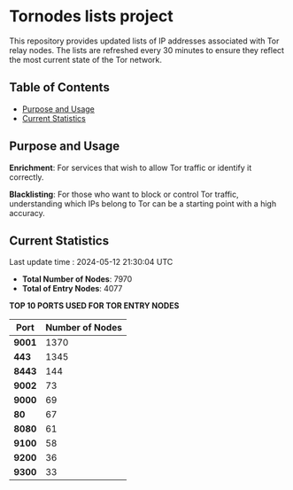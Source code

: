 # Tornodes lists project

This repository provides updated lists of IP addresses associated with Tor relay nodes. The lists are refreshed every 30 minutes to ensure they reflect the most current state of the Tor network.

## Table of Contents

- [Purpose and Usage](#purpose-and-usage)
- [Current Statistics](#current-statistics)


## Purpose and Usage

**Enrichment**: For services that wish to allow Tor traffic or identify it correctly.

**Blacklisting**: For those who want to block or control Tor traffic, understanding which IPs belong to Tor can be a starting point with a high accuracy.

## Current Statistics

Last update time : 2024-05-12 21:30:04 UTC

- **Total Number of Nodes**: 7970
- **Total of Entry Nodes**: 4077

**TOP 10 PORTS USED FOR TOR ENTRY NODES**

| **Port** | **Number of Nodes** |
|------|-----------------|
| **9001**   | 1370  |
| **443**   | 1345  |
| **8443**   | 144  |
| **9002**   | 73  |
| **9000**   | 69  |
| **80**   | 67  |
| **8080**   | 61  |
| **9100**   | 58  |
| **9200**   | 36  |
| **9300**   | 33  |

